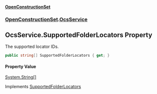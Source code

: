#### [OpenConstructionSet](index.md 'index')
### [OpenConstructionSet](index.md#OpenConstructionSet 'OpenConstructionSet').[OcsService](vk7pKCZDraxUCiJOEKS3Rg.md 'OpenConstructionSet.OcsService')
## OcsService.SupportedFolderLocators Property
The supported locator IDs.  
```csharp
public string[] SupportedFolderLocators { get; }
```
#### Property Value
[System.String](https://docs.microsoft.com/en-us/dotnet/api/System.String 'System.String')[[]](https://docs.microsoft.com/en-us/dotnet/api/System.Array 'System.Array')

Implements [SupportedFolderLocators](UwA4kNxpffxGa_aYJV_qzA.md 'OpenConstructionSet.IOcsService.SupportedFolderLocators')  
